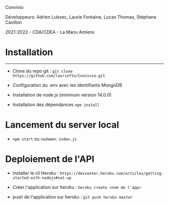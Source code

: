 Convivio 

Développeurs:
Adrien Lubsec,
Laurie Fontaine,
Lucas Thomas,
Stéphane Cavillon

2021-2022 - CDA/CDEA - La Manu Amiens

# Installation
------
- Clone du repo git :
    `git clone https://github.com/laurieftn/Convivio.git `

- Configuration du .env avec les identifiants MongoDB


- Installation de node.js (minimum version 14.0.0)

- Installation des dépendances 
    `npm install`

# Lancement du server local

- `npm start` ou `nodemon index.js`

# Deploiement de l'API
- Installer le cli Heroku : 
   `https://devcenter.heroku.com/articles/getting-started-with-nodejs#set-up`

- Créer l'application sur heroku :
    `heroku create <nom de l'app>`

- push de l'application sur heroku : 
    `git push heroku master`